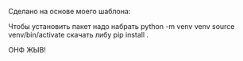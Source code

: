 Сделано на основе моего шаблона:

Чтобы установить пакет надо набрать
python -m venv venv
source venv/bin/activate
скачать либу
pip install .


ОНФ ЖЫВ!